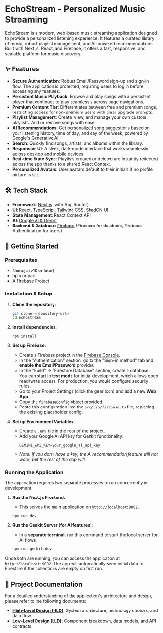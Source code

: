 # EchoStream - Personalized Music Streaming

EchoStream is a modern, web-based music streaming application designed to provide a personalized listening experience. It features a curated library of music, robust playlist management, and AI-powered recommendations. Built with Next.js, React, and Firebase, it offers a fast, responsive, and scalable platform for music discovery.

## ✨ Features

- **Secure Authentication**: Robust Email/Password sign-up and sign-in flow. The application is protected, requiring users to log in before accessing any features.
- **Persistent Music Playback**: Browse and play songs with a persistent player that continues to play seamlessly across page navigations.
- **Premium Content Tier**: Differentiates between free and premium songs, restricting access for non-premium users with clear upgrade prompts.
- **Playlist Management**: Create, view, and manage your own custom playlists. Add or remove songs with ease.
- **AI Recommendations**: Get personalized song suggestions based on your listening history, time of day, and day of the week, powered by Google's Generative AI.
- **Search**: Quickly find songs, artists, and albums within the library.
- **Responsive UI**: A sleek, dark-mode interface that works seamlessly across desktop and mobile devices.
- **Real-time State Sync**: Playlists created or deleted are instantly reflected across the app thanks to a shared React Context.
- **Personalized Avatars**: User avatars default to their initials if no profile picture is set.

## 🛠️ Tech Stack

- **Framework**: [Next.js](https://nextjs.org/) (with App Router)
- **UI**: [React](https://react.dev/), [TypeScript](https://www.typescriptlang.org/), [Tailwind CSS](https://tailwindcss.com/), [ShadCN UI](https://ui.shadcn.com/)
- **State Management**: React Context API
- **AI**: [Google AI & Genkit](https://firebase.google.com/docs/genkit)
- **Backend & Database**: [Firebase](https://firebase.google.com/) (Firestore for database, Firebase Authentication for users)

## 🚀 Getting Started

### Prerequisites

- Node.js (v18 or later)
- npm or yarn
- A Firebase Project

### Installation & Setup

1.  **Clone the repository:**
    ```bash
    git clone <repository-url>
    cd echostream
    ```

2.  **Install dependencies:**
    ```bash
    npm install
    ```

3.  **Set up Firebase:**
    - Create a Firebase project in the [Firebase Console](https://console.firebase.google.com/).
    - In the "Authentication" section, go to the "Sign-in method" tab and **enable the Email/Password** provider.
    - In the "Build" -> "Firestore Database" section, create a database. You can start in **test mode** for initial development, which allows open read/write access. For production, you would configure security rules.
    - Go to your Project Settings (click the gear icon) and add a new **Web App**.
    - Copy the `firebaseConfig` object provided.
    - Paste this configuration into the `src/lib/firebase.ts` file, replacing the existing placeholder config.

4.  **Set up Environment Variables:**
    - Create a `.env` file in the root of the project.
    - Add your Google AI API key for Genkit functionality:
      ```
      GEMINI_API_KEY=your_google_ai_api_key
      ```
    - *Note: If you don't have a key, the AI recommendation feature will not work, but the rest of the app will.*

### Running the Application

The application requires two separate processes to run concurrently in development.

1.  **Run the Next.js Frontend:**
    - This serves the main application on `http://localhost:9002`.
    ```bash
    npm run dev
    ```

2.  **Run the Genkit Server (for AI features):**
    - In a **separate terminal**, run this command to start the local server for AI flows.
    ```bash
    npm run genkit:dev
    ```

Once both are running, you can access the application at `http://localhost:9002`. The app will automatically seed initial data to Firestore if the collections are empty on first run.

## 📄 Project Documentation

For a detailed understanding of the application's architecture and design, please refer to the following documents:

- **[High-Level Design (HLD)](./docs/hld.md)**: System architecture, technology choices, and data flow.
- **[Low-Level Design (LLD)](./docs/lld.md)**: Component breakdown, data models, and API contracts.
